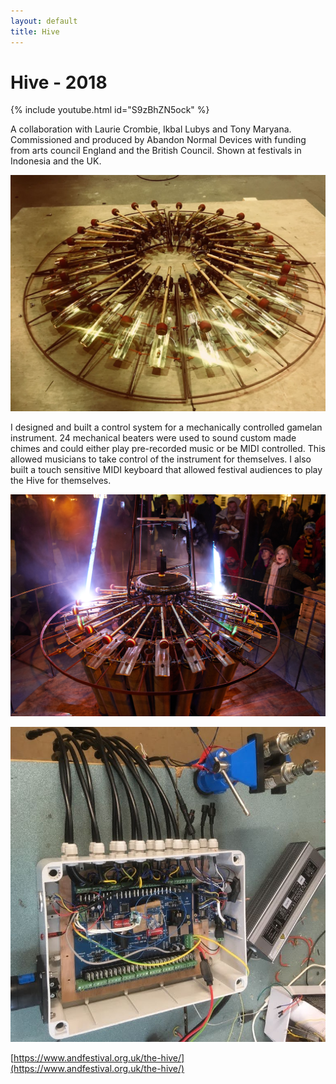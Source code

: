 ```yaml
---
layout: default
title: Hive
---
```


# Hive - 2018

{% include youtube.html id="S9zBhZN5ock" %}

A collaboration with Laurie Crombie, Ikbal Lubys and Tony Maryana. Commissioned and produced by Abandon Normal Devices with funding from arts council England and the British Council. Shown at festivals in Indonesia and the UK.

![Alt text](/assets/img/hive/workshop_hive.jpg)

I designed and built a control system for a mechanically controlled gamelan instrument. 24 mechanical beaters were used to sound custom made chimes and could either play pre-recorded music or be MIDI controlled. This allowed musicians to take control of the instrument for themselves. I also built a touch sensitive MIDI keyboard that allowed festival audiences to play the Hive for themselves.

![Alt text](/assets/img/hive/laser1.jpg)

![Alt text](/assets/img/hive/hive_electronics.jpg)

[https://www.andfestival.org.uk/the-hive/](https://www.andfestival.org.uk/the-hive/)


